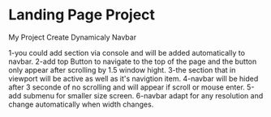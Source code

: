 # Landing Page Project

My Project Create Dynamicaly Navbar 

1-you could add section via console and will be added automatically to navbar.
2-add top Button to navigate to the top of the page and the button only appear after scrolling by 1.5 window hight.
3-the section that in viewport will be active as well as it's navigtion item.
4-navbar will be hided after 3 seconde of no scrolling and will appear if scroll or mouse enter.
5-add submenu for smaller size screen.
6-navbar adapt for any resolution and change automatically when width changes.
